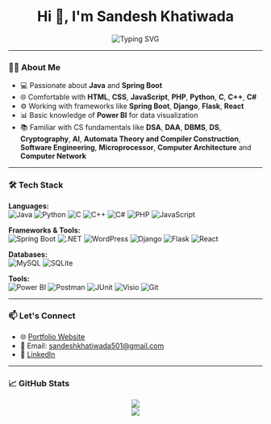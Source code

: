 <h1 align="center">Hi 👋, I'm Sandesh Khatiwada</h1> 
<p align="center">
<img src="https://readme-typing-svg.demolab.com?font=Fira+Code&size=22&duration=3000&pause=1000&center=true&vCenter=true&width=500&lines=Backend+Developer;Code+Lover;Spring+Boot+Developer;Tech+Learner" alt="Typing SVG" />

</p>
 
---

### 👨‍💻 About Me

- 💻 Passionate about **Java** and **Spring Boot**
- 🌐 Comfortable with **HTML**, **CSS**, **JavaScript**, **PHP**, **Python**, **C**, **C++**, **C#**
- ⚙️ Working with frameworks like **Spring Boot**, **Django**, **Flask**, **React**
- 📊 Basic knowledge of **Power BI** for data visualization
- 📚 Familiar with CS fundamentals like **DSA**, **DAA**, **DBMS**, **DS**, **Cryptography**, **AI**, **Automata Theory and Compiler Construction**, **Software Engineering**, **Microprocessor**, **Computer              Architecture** and **Computer Network**

---

### 🛠️ Tech Stack

**Languages:**  
![Java](https://img.shields.io/badge/Java-ED8B00?style=for-the-badge&logo=java&logoColor=white)
![Python](https://img.shields.io/badge/Python-3776AB?style=for-the-badge&logo=python&logoColor=white)
![C](https://img.shields.io/badge/C-00599C?style=for-the-badge&logo=c&logoColor=white)
![C++](https://img.shields.io/badge/C++-00599C?style=for-the-badge&logo=c%2B%2B&logoColor=white)
![C#](https://img.shields.io/badge/C%23-239120?style=for-the-badge&logo=c-sharp&logoColor=white)
![PHP](https://img.shields.io/badge/PHP-777BB4?style=for-the-badge&logo=php&logoColor=white)
![JavaScript](https://img.shields.io/badge/JavaScript-F7DF1E?style=for-the-badge&logo=javascript&logoColor=black)

**Frameworks & Tools:**  
![Spring Boot](https://img.shields.io/badge/Spring%20Boot-6DB33F?style=for-the-badge&logo=spring-boot&logoColor=white)
![.NET](https://img.shields.io/badge/.NET-512BD4?style=for-the-badge&logo=dotnet&logoColor=white)
![WordPress](https://img.shields.io/badge/WordPress-21759B?style=for-the-badge&logo=wordpress&logoColor=white)
![Django](https://img.shields.io/badge/Django-092E20?style=for-the-badge&logo=django&logoColor=white)
![Flask](https://img.shields.io/badge/Flask-000000?style=for-the-badge&logo=flask&logoColor=white)
![React](https://img.shields.io/badge/React-20232A?style=for-the-badge&logo=react&logoColor=61DAFB)

**Databases:**  
![MySQL](https://img.shields.io/badge/MySQL-4479A1?style=for-the-badge&logo=mysql&logoColor=white)
![SQLite](https://img.shields.io/badge/SQLite-003B57?style=for-the-badge&logo=sqlite&logoColor=white)

**Tools:**  
![Power BI](https://img.shields.io/badge/Power%20BI-F2C811?style=for-the-badge&logo=powerbi&logoColor=black)
![Postman](https://img.shields.io/badge/Postman-FF6C37?style=for-the-badge&logo=postman&logoColor=white)
![JUnit](https://img.shields.io/badge/JUnit-25A162?style=for-the-badge&logo=junit5&logoColor=white)
![Visio](https://img.shields.io/badge/Visio-2B579A?style=for-the-badge&logo=microsoft&logoColor=white)
![Git](https://img.shields.io/badge/Git-F05032?style=for-the-badge&logo=git&logoColor=white)

---

### 📫 Let's Connect

- 🌐 [Portfolio Website](https://khatiwadasandesh.netlify.app/)
- 📧 Email: sandeshkhatiwada501@gmail.com
- 🔗 [LinkedIn](https://www.linkedin.com/in/sandesh-khatiwada-523b4626a/)

---

### 📈 GitHub Stats

<p align="center">
  <img src="https://github-readme-stats.vercel.app/api?username=SandeshKhatiwada05&show_icons=true&theme=tokyonight" />
  <br>
  <img src="https://github-readme-stats.vercel.app/api/top-langs/?username=SandeshKhatiwada05&layout=compact&theme=tokyonight" />
</p>
